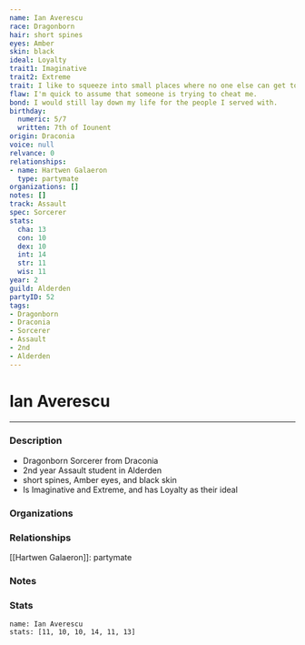 ```yaml
---
name: Ian Averescu
race: Dragonborn
hair: short spines
eyes: Amber
skin: black
ideal: Loyalty
trait1: Imaginative
trait2: Extreme
trait: I like to squeeze into small places where no one else can get to me.
flaw: I'm quick to assume that someone is trying to cheat me.
bond: I would still lay down my life for the people I served with.
birthday:
  numeric: 5/7
  written: 7th of Iounent
origin: Draconia
voice: null
relvance: 0
relationships:
- name: Hartwen Galaeron
  type: partymate
organizations: []
notes: []
track: Assault
spec: Sorcerer
stats:
  cha: 13
  con: 10
  dex: 10
  int: 14
  str: 11
  wis: 11
year: 2
guild: Alderden
partyID: 52
tags:
- Dragonborn
- Draconia
- Sorcerer
- Assault
- 2nd
- Alderden
---
```

# Ian Averescu
---
### Description
- Dragonborn Sorcerer from Draconia
- 2nd year Assault student in Alderden
- short spines, Amber eyes, and black skin
- Is Imaginative and Extreme, and has Loyalty as their ideal

### Organizations

### Relationships
[[Hartwen Galaeron]]: partymate

### Notes

### Stats
```statblock
name: Ian Averescu
stats: [11, 10, 10, 14, 11, 13]
```